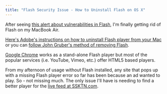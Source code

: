 ```yaml
---
title: "Flash Security Issue - How to Uninstall Flash on OS X"
---
```

<p>After seeing <a href="http://arstechnica.com/security/2013/02/adobe-issues-emergency-flash-update-for-attacks-on-windows-mac-users/">this alert about vulnerabilities in Flash</a>, I'm finally getting rid of Flash on my MacBook Air.</p>
<p><a href="http://helpx.adobe.com/flash-player/kb/uninstall-flash-player-mac-os.html#main_10_4">Here's Adobe's instructions on how to uninstall Flash player from your Mac</a> or you can <a href="http://daringfireball.net/2010/11/flash_free_and_cheating_with_google_chrome">follow John Gruber's method of removing Flash</a>.</p>
<p><a href="https://www.google.com/intl/en/chrome/browser/">Google Chrome</a> works as a stand-alone Flash player but most of the popular services (i.e. YouTube, Vimeo, etc.) offer HTML5 based players.</p>
<p>From my afternoon of usage without Flash installed, any site that pops up with a missing Flash player error so far has been because an ad wanted to play. So - not missing much. The only issue I'll have is needing to find a better player for the <a href="http://www.ssktn.com/live/">live feed at SSKTN.com</a>.</p>

